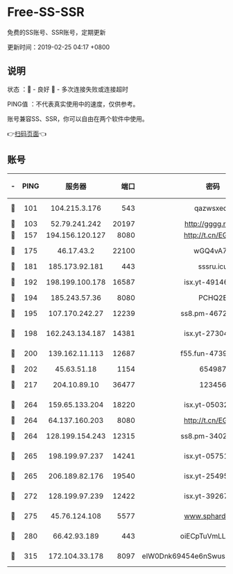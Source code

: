 # Free-SS-SSR

免费的SS账号、SSR账号，定期更新

更新时间：2019-02-25 04:17 +0800

## 说明

状态     ：🙂 - 良好 🙁 - 多次连接失败或连接超时

PING值   ：不代表真实使用中的速度，仅供参考。

账号兼容SS、SSR，你可以自由在两个软件中使用。

👉[扫码页面](https://liesauer.github.io/free-ss-ssr.github.io/)👈

## 账号

|-|PING|服务器|端口|密码|加密方式|区域|
|:----:|:----:|:-----:|-----:|:----:|:----:|:----:|
|🙂|101|104.215.3.176|543|qazwsxedc|aes-256-gcm|JP|
|🙂|103|52.79.241.242|20197|http://gggg.rocks|chacha20|KR|
|🙂|157|194.156.120.127|8080|http://t.cn/EGJIyrl|rc4-md5|RU|
|🙂|175|46.17.43.2|22100|wGQ4vA7D|aes-256-gcm|RU|
|🙂|181|185.173.92.181|443|sssru.icu|rc4-md5|RU|
|🙂|192|198.199.100.178|16587|isx.yt-49146501|aes-256-cfb|US|
|🙂|194|185.243.57.36|8080|PCHQ2E|rc4-md5|US|
|🙂|195|107.170.242.27|12239|ss8.pm-46728067|aes-256-cfb|US|
|🙂|198|162.243.134.187|14381|isx.yt-27304607|aes-256-cfb|US|
|🙂|200|139.162.11.113|12687|f55.fun-47392375|aes-256-cfb|SG|
|🙂|202|45.63.51.18|1154|654987|chacha20|US|
|🙂|217|204.10.89.10|36477|123456|aes-256-cfb|US|
|🙂|264|159.65.133.204|18220|isx.yt-05032112|aes-256-cfb|SG|
|🙂|264|64.137.160.203|8080|http://t.cn/EGJIyrl|rc4-md5|CA|
|🙂|264|128.199.154.243|12315|ss8.pm-34025795|aes-256-cfb|SG|
|🙂|265|198.199.97.237|14241|isx.yt-05751748|aes-256-cfb|US|
|🙂|265|206.189.82.176|19540|isx.yt-25495933|aes-256-cfb|SG|
|🙂|272|128.199.97.239|12422|isx.yt-39267697|aes-256-cfb|SG|
|🙂|275|45.76.124.108|5577|www.sphard.com|aes-256-cfb|AU|
|🙂|280|66.42.93.189|443|oiECpTuVmLLxk4Ts|aes-256-cfb|US|
|🙂|315|172.104.33.178|8097|eIW0Dnk69454e6nSwuspv9DmS201tQ0D|aes-256-cfb|SG|
